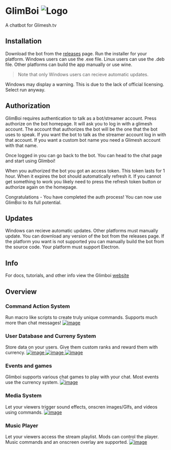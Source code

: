 # GlimBoi ![Logo](https://i.imgur.com/JXyVObt.png)

A chatbot for Glimesh.tv

## Installation
Download the bot from the [releases](https://github.com/aMytho/GlimBoi/releases) page.
Run the installer for your platform. Windows users can use the .exe file. Linux users can use the .deb file. Other platforms can build the app manually or use wine.

> Note that only Windows users can recieve automatic updates.

Windows may display a warning. This is due to the lack of official licensing. Select run anyway.

## Authorization

GlimBoi requires authentication to talk as a bot/streamer account. Press authorize on the bot homepage. It will ask you to log in with a glimesh account. The account that authorizes the bot will be the one that the bot uses to speak. If you want the bot to talk as the streamer account log in with that account. If you want a custom bot name you need a Glimesh account with that name.

Once logged in you can go back to the bot. You can head to the chat page and start using Glimboi!

When you authorized the bot you got an access token. This token lasts for 1 hour. When it expires the bot should automatically refresh it. If you cannot get something to work you likely need to press the refresh token button or authorize again on the homepage.

Congratulations - You have completed the auth process! You can now use GlimBoi to its full potential.

## Updates
Windows can recieve automatic updates. Other platforms must manually update. You can download any version of the bot from the releases page. If the platform you want is not supported you can manually build the bot from the source code. Your platform must support Electron.

## Info

For docs, tutorials, and other info view the Glimboi [website](https://glimboi.com/docs/intro/introduction/)

## Overview

### Command Action System
Run macro like scripts to create truly unique commands. Supports much more than chat messages!
[![image](https://user-images.githubusercontent.com/58316242/145436403-48629e62-7b6f-4836-b5c5-347effa0900b.png)
](https://glimboi.com/docs/commands/commands/)

### User Database and Curreny System
Store data on your users. Give them custom ranks and reward them with currency.
[![image](https://user-images.githubusercontent.com/58316242/145437132-14701ecb-1912-4fcc-b4e2-f50c46764b26.png)
](https://glimboi.com/docs/users/users/)
[![image](https://user-images.githubusercontent.com/58316242/145436832-7e5febe6-d4d9-4243-94df-a9f66c9b21ab.png)
](https://glimboi.com/docs/users/ranks/)
[![image](https://user-images.githubusercontent.com/58316242/145436738-4826f402-e182-4564-a79d-f7f0b16a342d.png)
](https://glimboi.com/docs/users/points/)

### Events and games
Glimboi supports various chat games to play with your chat. Most events use the currency system.
[![image](https://user-images.githubusercontent.com/58316242/145437444-6c7a2958-191b-4e88-951e-3cccb74c6334.png)
](https://glimboi.com/docs/miscellaneous/events/)

### Media System
Let your viewers trigger sound effects, onscren images/GIfs, and videos using commands.
[![image](https://user-images.githubusercontent.com/58316242/145437683-7fa83c11-1c8b-4bf6-a327-76215e13ebc5.png)
](https://glimboi.com/docs/media/overlay/)

### Music Player
Let your viewers access the stream playlist. Mods can control the player. Music commands and an onscreen overlay are supported.
[![image](https://user-images.githubusercontent.com/58316242/145438861-e99a8484-f2bb-4548-922e-11d5f21e1ed0.png)
](https://glimboi.com/docs/music/music-player/)

